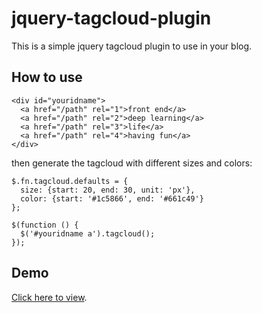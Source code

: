 # jquery-tagcloud-plugin
This is a simple jquery tagcloud plugin to use in your blog.
## How to use
    <div id="youridname">
      <a href="/path" rel="1">front end</a>
      <a href="/path" rel="2">deep learning</a>
      <a href="/path" rel="3">life</a>
      <a href="/path" rel="4">having fun</a>
    </div>
    
then generate the tagcloud with different sizes and colors:

    $.fn.tagcloud.defaults = {
      size: {start: 20, end: 30, unit: 'px'},
      color: {start: '#1c5866', end: '#661c49'}
    };

    $(function () {
      $('#youridname a').tagcloud();
    });

## Demo
[Click here to view](https://luocongsky.github.io/jquery-tagcloud-plugin/).
    

